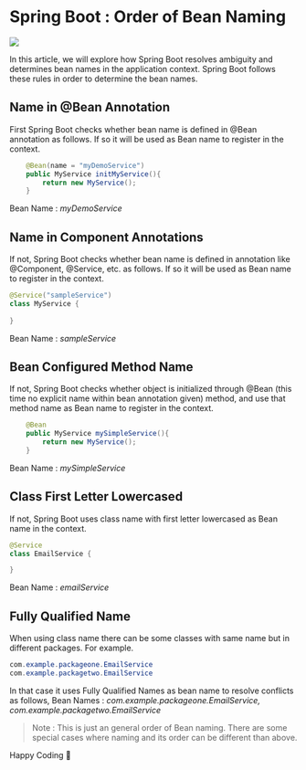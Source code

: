 # Spring Boot : Order of Bean Naming
![](/images/Screenshot%202025-03-11%20113739.png)

In this article, we will explore how Spring Boot resolves ambiguity and determines bean names in the application context. Spring Boot follows these rules in order to determine the bean names.

## Name in @Bean Annotation

First Spring Boot checks whether bean name is defined in @Bean annotation as follows. If so it will be used as Bean name to register in the context.

```java
    @Bean(name = "myDemoService")
    public MyService initMyService(){
        return new MyService();
    }
```
Bean Name : *myDemoService*

## Name in Component Annotations

If not, Spring Boot checks whether bean name is defined in annotation like @Component, @Service, etc. as follows. If so it will be used as Bean name to register in the context.

```java
@Service("sampleService")
class MyService {
    
}
```
Bean Name : *sampleService*

## Bean Configured Method Name

If not, Spring Boot checks whether object is initialized through @Bean \(this time no explicit name within bean annotation given\) method, and use that method name as Bean name to register in the context.
```java
    @Bean
    public MyService mySimpleService(){
        return new MyService();
    }
```
Bean Name : *mySimpleService*

## Class First Letter Lowercased

If not, Spring Boot uses class name with first letter lowercased as Bean name in the context.

```java
@Service
class EmailService {

}
```
Bean Name : *emailService*

## Fully Qualified Name
When using class name there can be some classes with same name but in different packages. For example.
```java
com.example.packageone.EmailService
com.example.packagetwo.EmailService
```
In that case it uses Fully Qualified Names as bean name to resolve conflicts as follows,
Bean Names : *com.example.packageone.EmailService, com.example.packagetwo.EmailService*

> Note : This is just an general order of Bean naming. There are some special cases where naming and its order can be different than above.

Happy Coding 🙌
